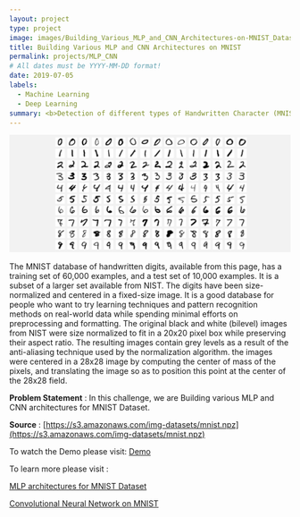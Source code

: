 ```yaml
---
layout: project
type: project
image: images/Building_Various_MLP_and_CNN_Architectures-on-MNIST_Dataset_icon_gif.gif
title: Building Various MLP and CNN Architectures on MNIST
permalink: projects/MLP_CNN
# All dates must be YYYY-MM-DD format!
date: 2019-07-05
labels:
  - Machine Learning
  - Deep Learning
summary: <b>Detection of different types of Handwritten Character (MNIST Dataset) and classifying them in different classes from 0 to 9 using MLP and CNN.<br><br><center><button onclick="location.href='https://www.youtube.com/watch?v=PFlCU7Knf7A'" type="button">WATCH DEMO</button></br></br></center></b>
---
```


<img class="ui image" src="../images/Building_Various_MLP_Architectures_on_MNIST_Banner.png">

The MNIST database of handwritten digits, available from this page, has a training set of 60,000 examples, and a test set of 10,000 examples. It is a subset of a larger set available from NIST. The digits have been size-normalized and centered in a fixed-size image. It is a good database for people who want to try learning techniques and pattern recognition methods on real-world data while spending minimal efforts on preprocessing and formatting. The original black and white (bilevel) images from NIST were size normalized to fit in a 20x20 pixel box while preserving their aspect ratio. The resulting images contain grey levels as a result of the anti-aliasing technique used by the normalization algorithm. the images were centered in a 28x28 image by computing the center of mass of the pixels, and translating the image so as to position this point at the center of the 28x28 field.

<b>Problem Statement</b> : In this challenge, we are Building various MLP and CNN architectures for MNIST Dataset.

<b>Source</b> : [https://s3.amazonaws.com/img-datasets/mnist.npz](https://s3.amazonaws.com/img-datasets/mnist.npz)

To watch the Demo please visit: [Demo](https://www.youtube.com/watch?v=PFlCU7Knf7A)

To learn more please visit : 

[MLP architectures for MNIST Dataset](https://github.com/Souravban/Building-Various-MLP-Architectures-on-MNIST)

[Convolutional Neural Network on MNIST](https://github.com/Souravban/Convolutional-Neural-Network-on-MNIST)

